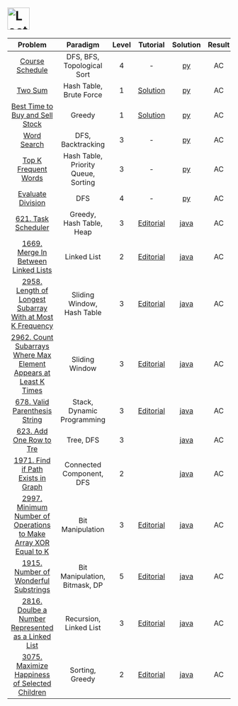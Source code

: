 # [<img align="center" height="50" src="https://assets.leetcode.com/static_assets/public/webpack_bundles/images/logo-dark.e99485d9b.svg" alt="LeetCode Home">](https://leetcode.com/)

|                                                                            Problem                                                                            |              Paradigm               | Level |                                                    Tutorial                                                     |                                    Solution                                    | Result |
| :-----------------------------------------------------------------------------------------------------------------------------------------------------------: | :---------------------------------: | :---: | :-------------------------------------------------------------------------------------------------------------: | :----------------------------------------------------------------------------: | :----: |
|                                               [Course Schedule](https://leetcode.com/problems/course-schedule/)                                               |     DFS, BFS, Topological Sort      |   4   |                                                        -                                                        |                           [py](./Course_Schedule.py)                           |   AC   |
|                                                       [Two Sum](https://leetcode.com/problems/two-sum/)                                                       |       Hash Table, Brute Force       |   1   |                           [Solution](https://leetcode.com/problems/two-sum/solution/)                           |                               [py](./Two_Sum.py)                               |   AC   |
|                               [Best Time to Buy and Sell Stock](https://leetcode.com/problems/best-time-to-buy-and-sell-stock/)                               |               Greedy                |   1   |               [Solution](https://leetcode.com/problems/best-time-to-buy-and-sell-stock/solution/)               |                   [py](./Best_Time_to_Buy_and_Sell_Stock.py)                   |   AC   |
|                                                   [Word Search](https://leetcode.com/problems/word-search/)                                                   |          DFS, Backtracking          |   3   |                                                        -                                                        |                             [py](./Word_Search.py)                             |   AC   |
|                                          [Top K Frequent Words](https://leetcode.com/problems/top-k-frequent-words/)                                          | Hash Table, Priority Queue, Sorting |   3   |                                                        -                                                        |                        [py](./Top_K_Frequent_Words.py)                         |   AC   |
|                                             [Evaluate Division](https://leetcode.com/problems/evaluate-division/)                                             |                 DFS                 |   4   |                                                        -                                                        |                          [py](./Evaluate_Division.py)                          |   AC   |
|                                             [621. Task Scheduler](https://leetcode.com/problems/task-scheduler/)                                              |      Greedy, Hash Table, Heap       |   3   |                      [Editorial](https://leetcode.com/problems/task-scheduler/editorial/)                       |                       [java](./621_Task_Scheduler.java)                        |   AC   |
|                              [1669. Merge In Between Linked Lists](https://leetcode.com/problems/merge-in-between-linked-lists/)                              |             Linked List             |   2   |               [Editorial](https://leetcode.com/problems/merge-in-between-linked-lists/editorial/)               |               [java](./1669_Merge_in_Between_Linked_Lists.java)                |   AC   |
|        [2958. Length of Longest Subarray With at Most K Frequency](https://leetcode.com/problems/length-of-longest-subarray-with-at-most-k-frequency/)        |     Sliding Window, Hash Table      |   3   |    [Editorial](https://leetcode.com/problems/length-of-longest-subarray-with-at-most-k-frequency/editorial)     |    [java](./2958_Length_of_Longest_Subarray_With_at_Most_K_Frequency.java)     |   AC   |
| [2962. Count Subarrays Where Max Element Appears at Least K Times](https://leetcode.com/problems/count-subarrays-where-max-element-appears-at-least-k-times/) |           Sliding Window            |   3   | [Editorial](https://leetcode.com/problems/count-subarrays-where-max-element-appears-at-least-k-times/editorial) | [java](./2962_Count_Subarrays_Where_Max_Element_Appears_at_Least_K_Times.java) |   AC   |
|                                   [678. Valid Parenthesis String](https://leetcode.com/problems/valid-parenthesis-string/)                                    |     Stack, Dynamic Programming      |   3   |                 [Editorial](https://leetcode.com/problems/valid-parenthesis-string/editorial/)                  |                  [java](./678_Valid_Parenthesis_String.java)                   |   AC   |
|                                         [623. Add One Row to Tre](https://leetcode.com/problems/add-one-row-to-tree/)                                         |              Tree, DFS              |   3   |                                                                                                                 |                     [java](./623_Add_One_Row_to_Tree.java)                     |   AC   |
|                               [1971. Find if Path Exists in Graph](https://leetcode.com/problems/find-if-path-exists-in-graph/)                               |      Connected Component, DFS       |   2   |                                                                                                                 |                [java](./1971_Find_if_Path_Exists_in_Graph.java)                |   AC   |
|  [2997. Minimum Number of Operations to Make Array XOR Equal to K](https://leetcode.com/problems/minimum-number-of-operations-to-make-array-xor-equal-to-k/)  |          Bit Manipulation           |   3   | [Editorial](https://leetcode.com/problems/minimum-number-of-operations-to-make-array-xor-equal-to-k/editorial/) | [java](./2997_Minimum_Number_of_Operations_to_Make_Array_XOR_Equal_to_K.java)  |   AC   |
|                             [1915. Number of Wonderful Substrings](https://leetcode.com/problems/number-of-wonderful-substrings/)                             |    Bit Manipulation, Bitmask, DP    |   5   |              [Editorial](https://leetcode.com/problems/number-of-wonderful-substrings/editorial/)               |               [java](./1915_Number_of_Wonderful_Substrings.java)               |   AC   |
|               [2816. Doulbe a Number Represented as a Linked List](https://leetcode.com/problems/double-a-number-represented-as-a-linked-list/)               |       Recursion, Linked List        |   3   |       [Editorial](https://leetcode.com/problems/double-a-number-represented-as-a-linked-list/editorial/)        |        [java](./2816_Double_a_Number_Represented_as_a_Linked_List.java)        |   AC   |
|                    [3075. Maximize Happiness of Selected Children](https://leetcode.com/problems/maximize-happiness-of-selected-children/)                    |           Sorting, Greedy           |   2   |          [Editorial](https://leetcode.com/problems/maximize-happiness-of-selected-children/editorial/)          |          [java](./3075_Maximize_Happiness_of_Selected_Children.java)           |   AC   |
